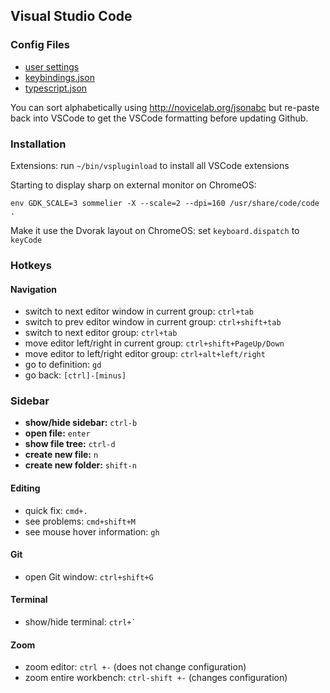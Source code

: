 ## Visual Studio Code

### Config Files

- [user settings](.config/Code/User/settings.json)
- [keybindings.json](.config/Code/User/keybindings.json)
- [typescript.json](.config/Code/User/snipets/typescript.json)

You can sort alphabetically using http://novicelab.org/jsonabc
but re-paste back into VSCode to get the VSCode formatting before updating Github.

### Installation

Extensions: run `~/bin/vspluginload` to install all VSCode extensions

Starting to display sharp on external monitor on ChromeOS:

```
env GDK_SCALE=3 sommelier -X --scale=2 --dpi=160 /usr/share/code/code .
```

Make it use the Dvorak layout on ChromeOS: set `keyboard.dispatch` to `keyCode`

### Hotkeys

#### Navigation

- switch to next editor window in current group: `ctrl+tab`
- switch to prev editor window in current group: `ctrl+shift+tab`
- switch to next editor group: `ctrl+tab`
- move editor left/right in current group: `ctrl+shift+PageUp/Down`
- move editor to left/right editor group: `ctrl+alt+left/right`
- go to definition: `gd`
- go back: `[ctrl]-[minus]`

### Sidebar

- **show/hide sidebar:** `ctrl-b`
- **open file:** `enter`
- **show file tree:** `ctrl-d`
- **create new file:** `n`
- **create new folder:** `shift-n`

#### Editing

- quick fix: `cmd+.`
- see problems: `cmd+shift+M`
- see mouse hover information: `gh`

#### Git

- open Git window: `ctrl+shift+G`

#### Terminal

- show/hide terminal: `` ctrl+` ``

#### Zoom

- zoom editor: `ctrl +-` (does not change configuration)
- zoom entire workbench: `ctrl-shift +-` (changes configuration)
